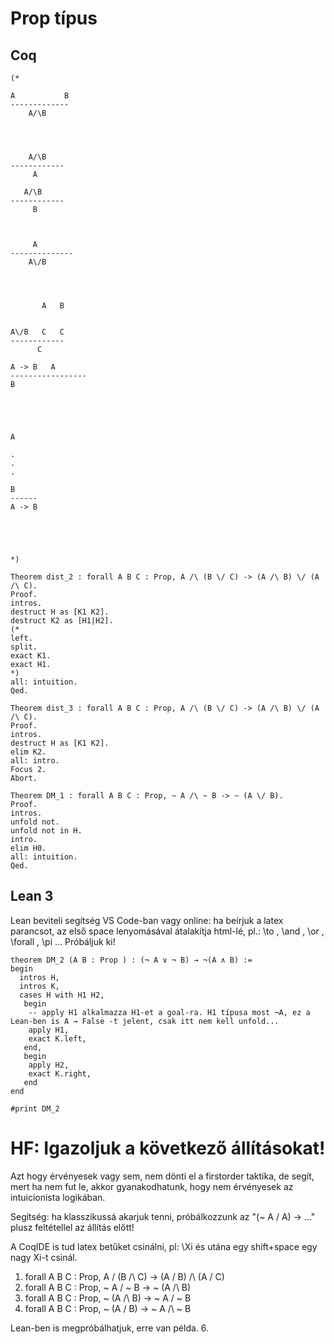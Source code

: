 # Prop típus

## Coq

````coq
(*

A           B
-------------
    A/\B




    A/\B
------------
     A

   A/\B
------------
     B



     A
--------------
    A\/B




       A   B
       

A\/B   C   C 
------------
      C

A -> B   A
-----------------
B





A

.
.
.

B
------
A -> B





*)

Theorem dist_2 : forall A B C : Prop, A /\ (B \/ C) -> (A /\ B) \/ (A /\ C).
Proof.
intros.
destruct H as [K1 K2].
destruct K2 as [H1|H2].
(*
left.
split.
exact K1.
exact H1.
*)
all: intuition.
Qed.

Theorem dist_3 : forall A B C : Prop, A /\ (B \/ C) -> (A /\ B) \/ (A /\ C).
Proof.
intros.
destruct H as [K1 K2].
elim K2.
all: intro.
Focus 2.
Abort.

Theorem DM_1 : forall A B C : Prop, ~ A /\ ~ B -> ~ (A \/ B).
Proof.
intros.
unfold not.
unfold not in H.
intro.
elim H0.
all: intuition.
Qed.
````

## Lean 3

Lean beviteli segítség VS Code-ban vagy online: ha beírjuk a latex parancsot, az első space lenyomásával átalakítja html-lé, pl.: \to , \and , \or , \forall , \pi ... Próbáljuk ki!

````lean
theorem DM_2 (A B : Prop ) : (¬ A ∨ ¬ B) → ¬(A ∧ B) :=
begin
  intros H,
  intros K,
  cases H with H1 H2,
   begin  
    -- apply H1 alkalmazza H1-et a goal-ra. H1 típusa most ¬A, ez a Lean-ben is A → False -t jelent, csak itt nem kell unfold... 
    apply H1,
    exact K.left,
   end,
   begin 
    apply H2,
    exact K.right,
   end
end

#print DM_2

````
# HF: Igazoljuk a következő állításokat!

Azt hogy érvényesek vagy sem, nem dönti el a firstorder taktika, de segít, mert ha nem fut le, akkor gyanakodhatunk, hogy nem érvényesek az intuicionista logikában. 

Segítség: ha klasszikussá akarjuk tenni, próbálkozzunk az "(~ A \/ A) -> ..." plusz feltétellel az állítás előtt!

A CoqIDE is tud latex betűket csinálni, pl: \Xi és utána egy shift+space egy nagy Xi-t csinál.

1. forall A B C : Prop, A \/ (B /\ C) -> (A \/ B) /\ (A \/ C)
2. forall A B C : Prop, ~ A \/ ~ B -> ~ (A /\ B)
3. forall A B C : Prop, ~ (A /\ B) -> ~ A \/ ~ B
4. forall A B C : Prop, ~ (A \/ B) -> ~ A /\ ~ B

Lean-ben is megpróbálhatjuk, erre van példa.
6. 
